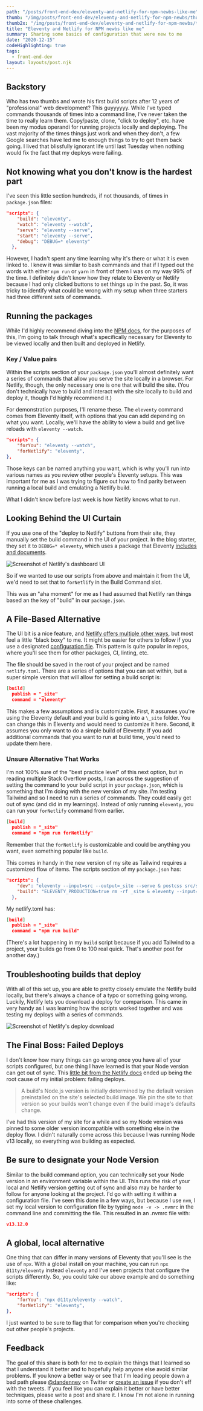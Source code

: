 ```yaml
---
path: "/posts/front-end-dev/eleventy-and-netlify-for-npm-newbs-like-me"
thumb: "/img/posts/front-end-dev/eleventy-and-netlify-for-npm-newbs/thumb.png"
thumb2x: "/img/posts/front-end-dev/eleventy-and-netlify-for-npm-newbs/thumb@2x.png"
title: "Eleventy and Netlify for NPM newbs like me"
summary: Sharing some basics of configuration that were new to me
date: "2020-12-15"
codeHighlighting: true
tags:
  - front-end-dev
layout: layouts/post.njk
---
```


## Backstory

Who has two thumbs and wrote his first build scripts after 12 years of "professional" web development? This guyyyyyy. While I've typed commands thousands of times into a command line, I've never taken the time to really learn them. Copy/paste, clone, "click to deploy", etc. have been my modus operandi for running projects locally and deploying. The vast majority of the times things just work and when they don't, a few Google searches have led me to enough things to try to get them back going. I lived that blissfully ignorant life until last Tuesday when nothing would fix the fact that my deploys were failing.

## Not knowing what you don't know is the hardest part

I've seen this little section hundreds, if not thousands, of times in `package.json` files:

```json
"scripts": {
    "build": "eleventy",
    "watch": "eleventy --watch",
    "serve": "eleventy --serve",
    "start": "eleventy --serve",
    "debug": "DEBUG=* eleventy"
  },
```

However, I hadn't spent any time learning why it's there or what it is even linked to. I knew it was similar to bash commands and that if I typed out the words with either `npm run` or `yarn` in front of them I was on my way 99% of the time. I definitely didn't know how they relate to Eleventy or Netlify because I had only clicked buttons to set things up in the past. So, it was tricky to identify what could be wrong with my setup when three starters had three different sets of commands.

## Running the packages

While I'd highly recommend diving into the [NPM docs](https://docs.npmjs.com/about-packages-and-modules), for the purposes of this, I'm going to talk through what's specifically necessary for Eleventy to be viewed locally and then built and deployed in Netlify.

### Key / Value pairs

Within the scripts section of your `package.json` you'll almost definitely want a series of commands that allow you serve the site locally in a browser. For Netlify, though, the only necessary one is one that will build the site. (You don't technically have to build and interact with the site locally to build and deploy it, though I'd highly recommend it.)

For demonstration purposes, I'll rename these. The `eleventy` command comes from Eleventy itself, with options that you can add depending on what you want. Locally, we'll have the ability to view a build and get live reloads with `eleventy --watch`.

```json
"scripts": {
	"forYou": "eleventy --watch",
	"forNetlify": "eleventy",
},
```

Those keys can be named anything you want, which is why you'll run into various names as you review other people's Eleventy setups. This was important for me as I was trying to figure out how to find parity between running a local build and emulating a Netlify build.

What I didn't know before last week is how Netlify knows what to run.

## Looking Behind the UI Curtain

If you use one of the "deploy to Netlify" buttons from their site, they manually set the build command in the UI of your project. In the blog starter, they set it to `DEBUG=* eleventy`, which uses a package that Eleventy [includes and documents](https://www.11ty.dev/docs/debugging/).

![Screenshot of Netlify's dashboard UI](/img/posts/front-end-dev/eleventy-and-netlify-for-npm-newbs/screenshot-build-command.png)

So if we wanted to use our scripts from above and maintain it from the UI, we'd need to set that to `forNetlify` in the Build Command slot.

This was an "aha moment" for me as I had assumed that Netlify ran things based an the key of "build" in our `package.json`.

## A File-Based Alternative

The UI bit is a nice feature, and [Netlify offers multiple other ways](https://docs.netlify.com/configure-builds/file-based-configuration), but most feel a little "black boxy" to me. It might be easier for others to follow if you use a designated [configuration file](https://docs.netlify.com/configure-builds/file-based-configuration/). This pattern is quite popular in repos, where you'll see them for other packages, CI, linting, etc.

The file should be saved in the root of your project and be named `netlify.toml`.
There are a series of options that you can set within, but a super simple version that will allow for setting a build script is:

```json
[build]
  publish = "_site"
  command = "eleventy"
```

This makes a few assumptions and is customizable. First, it assumes you're using the Eleventy default and your build is going into a `\_site` folder. You can change this in Eleventy and would need to customize it here. Second, it assumes you only want to do a simple build of Eleventy. If you add additional commands that you want to run at build time, you'd need to update them here.

### Unsure Alternative That Works

I'm not 100% sure of the "best practice level" of this next option, but in reading multiple Stack Overflow posts, I ran across the suggestion of setting the command to your build script in your `package.json`, which is something that I'm doing with the new version of my site. I'm testing Tailwind and so I need to run a series of commands. They could easily get out of sync (and did in my learnings). Instead of only running `eleventy`, you can run your `forNetlify` command from earlier.

```json
[build]
  publish = "_site"
  command = "npm run forNetlify"
```

Remember that the `forNetlify` is customizable and could be anything you want, even something popular like `build`.

This comes in handy in the new version of my site as Tailwind requires a customized flow of items. The scripts section of my `package.json` has:

```json
"scripts": {
    "dev": "eleventy --input=src --output=_site --serve & postcss src/styles/tailwind.css --o _tmp/style.css --watch",
    "build": "ELEVENTY_PRODUCTION=true rm -rf _site & eleventy --input=src --output=_site & NODE_ENV=production postcss src/styles/tailwind.css --o _site/styles/style.css"
  },
```

My netlify.toml has:

```json
[build]
  publish = "_site"
  command = "npm run build"
```

(There's a lot happening in my `build` script because if you add Tailwind to a project, your builds go from 0 to 100 real quick. That's another post for another day.)

## Troubleshooting builds that deploy

With all of this set up, you are able to pretty closely emulate the Netlify build locally, but there's always a chance of a typo or something going wrong. Luckily, Netlify lets you download a deploy for comparison. This came in very handy as I was learning how the scripts worked together and was testing my deploys with a series of commands.

![Screenshot of Netlify's deploy download](/img/posts/front-end-dev/eleventy-and-netlify-for-npm-newbs/screenshot-deploy-download.png)

## The Final Boss: Failed Deploys

I don't know how many things can go wrong once you have all of your scripts configured, but one thing I have learned is that your Node version can get out of sync. This [little bit from the Netlify docs](https://docs.netlify.com/configure-builds/manage-dependencies/#node-js-and-javascript) ended up being the root cause of my initial problem: failing deploys.

> A build's Node.js version is initially determined by the default version preinstalled on the site's selected build image. We pin the site to that version so your builds won't change even if the build image's defaults change.

I've had this version of my site for a while and so my Node version was pinned to some older version incompatible with something else in the deploy flow. I didn't naturally come across this because I was running Node v13 locally, so everything was building as expected.

## Be sure to designate your Node Version

Similar to the build command option, you can technically set your Node version in an environment variable within the UI. This runs the risk of your local and Netlify version getting out of sync and also may be harder to follow for anyone looking at the project. I'd go with setting it within a configuration file. I've seen this done in a few ways, but because I use `nvm`, I set my local version to configuration file by typing `node -v -> .nvmrc` in the command line and committing the file. This resulted in an .nvmrc file with:

```json
v13.12.0
```

## A global, local alternative

One thing that can differ in many versions of Eleventy that you'll see is the use of `npx`. With a global install on your machine, you can run `npx @11ty/eleventy` instead `eleventy` and I've seen projects that configure the scripts differently. So, you could take our above example and do something like:

```json
"scripts": {
	"forYou": "npx @11ty/eleventy --watch",
	"forNetlify": "eleventy",
},
```

I just wanted to be sure to flag that for comparison when you're checking out other people's projects.

## Feedback

The goal of this share is both for me to explain the things that I learned so that I understand it better and to hopefully help anyone else avoid similar problems. If you know a better way or see that I'm leading people down a bad path please [@dandenney](https://twitter.com/dandenney) on Twitter or [create an issue](https://github.com/dandenney/dandenney.com-eleventy/issues) if you don't eff with the tweets. If you feel like you can explain it better or have better techniques, please write a post and share it. I know I'm not alone in running into some of these challenges.
